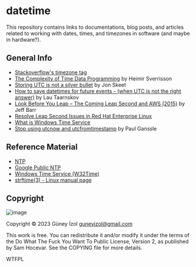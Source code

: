 # datetime

This repository contains links to documentations, blog posts, and articles related to working with dates, times, and timezones in software (and maybe in hardware?).

## General Info
- [Stackoverflow's timezone tag](https://stackoverflow.com/tags/timezone/info)
- [The Complexity of Time Data Programming](https://www.mojotech.com/blog/the-complexity-of-time-data-programming/) by Heimir Sverrisson
- [Storing UTC is not a silver bullet](https://codeblog.jonskeet.uk/2019/03/27/storing-utc-is-not-a-silver-bullet/) by Jon Skeet
- [How to save datetimes for future events - (when UTC is not the right answer)](http://www.creativedeletion.com/2015/03/19/persisting_future_datetimes.html) by Lau Taarnskov
- [Look Before You Leap – The Coming Leap Second and AWS (2015)](https://aws.amazon.com/blogs/aws/look-before-you-leap-the-coming-leap-second-and-aws/) by Jeff Barr
- [Resolve Leap Second Issues in Red Hat Enterprise Linux](https://access.redhat.com/articles/15145)
- [What is Windows Time Service](https://learn.microsoft.com/en-us/archive/blogs/w32time/what-is-windows-time-service)
- [Stop using utcnow and utcfromtimestamp](https://blog.ganssle.io/articles/2019/11/utcnow.html) by Paul Ganssle

## Reference Material
- [NTP](https://www.ntp.org/)
- [Google Public NTP](https://developers.google.com/time/)
- [Windows Time Service (W32Time)](https://learn.microsoft.com/en-us/windows-server/networking/windows-time-service/windows-time-service-top)
- [strftime(3) - Linux manual page](https://man7.org/linux/man-pages/man3/strftime.3.html)

## Copyright
![image](https://user-images.githubusercontent.com/56518500/224474708-8afc6faa-4674-4dc3-9eca-95bbc42bd10f.png)

Copyright © 2023 Güney İzol <guneyizol@gmail.com>

This work is free. You can redistribute it and/or modify it under the
terms of the Do What The Fuck You Want To Public License, Version 2,
as published by Sam Hocevar. See the COPYING file for more details.

<a href="http://www.wtfpl.net/"><img
       src="http://www.wtfpl.net/wp-content/uploads/2012/12/wtfpl-badge-4.png"
       width="80" height="15" alt="WTFPL" /></a>
